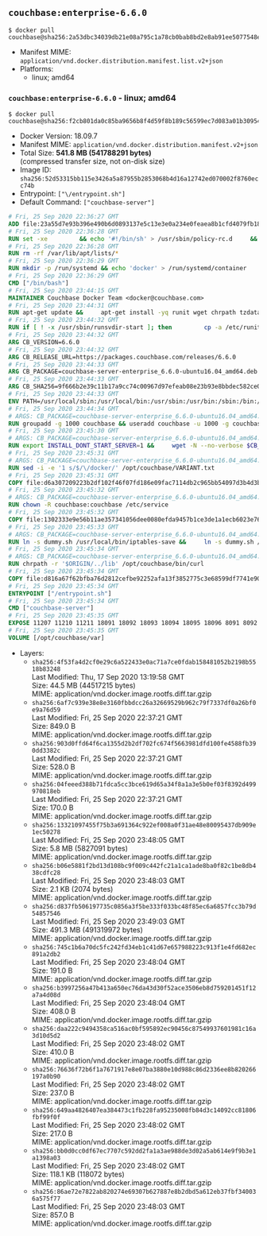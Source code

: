 ## `couchbase:enterprise-6.6.0`

```console
$ docker pull couchbase@sha256:2a53dbc34039db21e08a795c1a78cb0bab8bd2e8ab91ee5077548e7e476c7e1a
```

-	Manifest MIME: `application/vnd.docker.distribution.manifest.list.v2+json`
-	Platforms:
	-	linux; amd64

### `couchbase:enterprise-6.6.0` - linux; amd64

```console
$ docker pull couchbase@sha256:f2cb801da0c85ba9656b8f4d59f8b189c56599ec7d083a01b309540677815f25
```

-	Docker Version: 18.09.7
-	Manifest MIME: `application/vnd.docker.distribution.manifest.v2+json`
-	Total Size: **541.8 MB (541788291 bytes)**  
	(compressed transfer size, not on-disk size)
-	Image ID: `sha256:52d53315bb115e3426a5a87955b2853068b4d16a12742ed070002f8760ecc74b`
-	Entrypoint: `["\/entrypoint.sh"]`
-	Default Command: `["couchbase-server"]`

```dockerfile
# Fri, 25 Sep 2020 22:36:27 GMT
ADD file:23a55d7e93b396e490b6d0893137e5c13e3e0a234e0feaea8b1cfd4079fb1882 in / 
# Fri, 25 Sep 2020 22:36:28 GMT
RUN set -xe 		&& echo '#!/bin/sh' > /usr/sbin/policy-rc.d 	&& echo 'exit 101' >> /usr/sbin/policy-rc.d 	&& chmod +x /usr/sbin/policy-rc.d 		&& dpkg-divert --local --rename --add /sbin/initctl 	&& cp -a /usr/sbin/policy-rc.d /sbin/initctl 	&& sed -i 's/^exit.*/exit 0/' /sbin/initctl 		&& echo 'force-unsafe-io' > /etc/dpkg/dpkg.cfg.d/docker-apt-speedup 		&& echo 'DPkg::Post-Invoke { "rm -f /var/cache/apt/archives/*.deb /var/cache/apt/archives/partial/*.deb /var/cache/apt/*.bin || true"; };' > /etc/apt/apt.conf.d/docker-clean 	&& echo 'APT::Update::Post-Invoke { "rm -f /var/cache/apt/archives/*.deb /var/cache/apt/archives/partial/*.deb /var/cache/apt/*.bin || true"; };' >> /etc/apt/apt.conf.d/docker-clean 	&& echo 'Dir::Cache::pkgcache ""; Dir::Cache::srcpkgcache "";' >> /etc/apt/apt.conf.d/docker-clean 		&& echo 'Acquire::Languages "none";' > /etc/apt/apt.conf.d/docker-no-languages 		&& echo 'Acquire::GzipIndexes "true"; Acquire::CompressionTypes::Order:: "gz";' > /etc/apt/apt.conf.d/docker-gzip-indexes 		&& echo 'Apt::AutoRemove::SuggestsImportant "false";' > /etc/apt/apt.conf.d/docker-autoremove-suggests
# Fri, 25 Sep 2020 22:36:28 GMT
RUN rm -rf /var/lib/apt/lists/*
# Fri, 25 Sep 2020 22:36:29 GMT
RUN mkdir -p /run/systemd && echo 'docker' > /run/systemd/container
# Fri, 25 Sep 2020 22:36:29 GMT
CMD ["/bin/bash"]
# Fri, 25 Sep 2020 23:44:15 GMT
MAINTAINER Couchbase Docker Team <docker@couchbase.com>
# Fri, 25 Sep 2020 23:44:31 GMT
RUN apt-get update &&     apt-get install -yq runit wget chrpath tzdata     lsof lshw sysstat net-tools numactl bzip2 &&     apt-get autoremove && apt-get clean &&     rm -rf /var/lib/apt/lists/* /tmp/* /var/tmp/*
# Fri, 25 Sep 2020 23:44:32 GMT
RUN if [ ! -x /usr/sbin/runsvdir-start ]; then         cp -a /etc/runit/2 /usr/sbin/runsvdir-start;     fi
# Fri, 25 Sep 2020 23:44:32 GMT
ARG CB_VERSION=6.6.0
# Fri, 25 Sep 2020 23:44:32 GMT
ARG CB_RELEASE_URL=https://packages.couchbase.com/releases/6.6.0
# Fri, 25 Sep 2020 23:44:33 GMT
ARG CB_PACKAGE=couchbase-server-enterprise_6.6.0-ubuntu16.04_amd64.deb
# Fri, 25 Sep 2020 23:44:33 GMT
ARG CB_SHA256=9f666b2e39c11b17a9cc74c00967d97efeab08e23b93e8bbdec582ce009c65c9
# Fri, 25 Sep 2020 23:44:33 GMT
ENV PATH=/usr/local/sbin:/usr/local/bin:/usr/sbin:/usr/bin:/sbin:/bin:/opt/couchbase/bin:/opt/couchbase/bin/tools:/opt/couchbase/bin/install
# Fri, 25 Sep 2020 23:44:34 GMT
# ARGS: CB_PACKAGE=couchbase-server-enterprise_6.6.0-ubuntu16.04_amd64.deb CB_RELEASE_URL=https://packages.couchbase.com/releases/6.6.0 CB_SHA256=9f666b2e39c11b17a9cc74c00967d97efeab08e23b93e8bbdec582ce009c65c9 CB_VERSION=6.6.0
RUN groupadd -g 1000 couchbase && useradd couchbase -u 1000 -g couchbase -M
# Fri, 25 Sep 2020 23:45:30 GMT
# ARGS: CB_PACKAGE=couchbase-server-enterprise_6.6.0-ubuntu16.04_amd64.deb CB_RELEASE_URL=https://packages.couchbase.com/releases/6.6.0 CB_SHA256=9f666b2e39c11b17a9cc74c00967d97efeab08e23b93e8bbdec582ce009c65c9 CB_VERSION=6.6.0
RUN export INSTALL_DONT_START_SERVER=1 &&     wget -N --no-verbose $CB_RELEASE_URL/$CB_PACKAGE &&     echo "$CB_SHA256  $CB_PACKAGE" | sha256sum -c - &&     dpkg -i ./$CB_PACKAGE && rm -f ./$CB_PACKAGE
# Fri, 25 Sep 2020 23:45:31 GMT
# ARGS: CB_PACKAGE=couchbase-server-enterprise_6.6.0-ubuntu16.04_amd64.deb CB_RELEASE_URL=https://packages.couchbase.com/releases/6.6.0 CB_SHA256=9f666b2e39c11b17a9cc74c00967d97efeab08e23b93e8bbdec582ce009c65c9 CB_VERSION=6.6.0
RUN sed -i -e '1 s/$/\/docker/' /opt/couchbase/VARIANT.txt
# Fri, 25 Sep 2020 23:45:31 GMT
COPY file:d6a307209223b2df102f46f07fd186e09fac7114db2c965bb54097d3b4d3b989 in /etc/service/couchbase-server/run 
# Fri, 25 Sep 2020 23:45:32 GMT
# ARGS: CB_PACKAGE=couchbase-server-enterprise_6.6.0-ubuntu16.04_amd64.deb CB_RELEASE_URL=https://packages.couchbase.com/releases/6.6.0 CB_SHA256=9f666b2e39c11b17a9cc74c00967d97efeab08e23b93e8bbdec582ce009c65c9 CB_VERSION=6.6.0
RUN chown -R couchbase:couchbase /etc/service
# Fri, 25 Sep 2020 23:45:32 GMT
COPY file:1302333e9e56b11ae357341056dee0080efda9457b1ce3de1a1ecb6023e760ae in /usr/local/bin/ 
# Fri, 25 Sep 2020 23:45:33 GMT
# ARGS: CB_PACKAGE=couchbase-server-enterprise_6.6.0-ubuntu16.04_amd64.deb CB_RELEASE_URL=https://packages.couchbase.com/releases/6.6.0 CB_SHA256=9f666b2e39c11b17a9cc74c00967d97efeab08e23b93e8bbdec582ce009c65c9 CB_VERSION=6.6.0
RUN ln -s dummy.sh /usr/local/bin/iptables-save &&     ln -s dummy.sh /usr/local/bin/lvdisplay &&     ln -s dummy.sh /usr/local/bin/vgdisplay &&     ln -s dummy.sh /usr/local/bin/pvdisplay
# Fri, 25 Sep 2020 23:45:34 GMT
# ARGS: CB_PACKAGE=couchbase-server-enterprise_6.6.0-ubuntu16.04_amd64.deb CB_RELEASE_URL=https://packages.couchbase.com/releases/6.6.0 CB_SHA256=9f666b2e39c11b17a9cc74c00967d97efeab08e23b93e8bbdec582ce009c65c9 CB_VERSION=6.6.0
RUN chrpath -r '$ORIGIN/../lib' /opt/couchbase/bin/curl
# Fri, 25 Sep 2020 23:45:34 GMT
COPY file:d816a67f62bfba76d2812cefbe92252afa13f3852775c3e68599df7741e90cb7 in / 
# Fri, 25 Sep 2020 23:45:34 GMT
ENTRYPOINT ["/entrypoint.sh"]
# Fri, 25 Sep 2020 23:45:34 GMT
CMD ["couchbase-server"]
# Fri, 25 Sep 2020 23:45:35 GMT
EXPOSE 11207 11210 11211 18091 18092 18093 18094 18095 18096 8091 8092 8093 8094 8095 8096
# Fri, 25 Sep 2020 23:45:35 GMT
VOLUME [/opt/couchbase/var]
```

-	Layers:
	-	`sha256:4f53fa4d2cf0e29c6a522433e0ac71a7ce0fdab158481052b2198b5518b83248`  
		Last Modified: Thu, 17 Sep 2020 13:19:58 GMT  
		Size: 44.5 MB (44517215 bytes)  
		MIME: application/vnd.docker.image.rootfs.diff.tar.gzip
	-	`sha256:6af7c939e38e8e3160fbbdcc26a32669529b962c79f7337df0a26bf0e9a76d59`  
		Last Modified: Fri, 25 Sep 2020 22:37:21 GMT  
		Size: 849.0 B  
		MIME: application/vnd.docker.image.rootfs.diff.tar.gzip
	-	`sha256:903d0ffd64f6ca1355d2b2df702fc674f5663981dfd100fe4588fb390dd3382c`  
		Last Modified: Fri, 25 Sep 2020 22:37:21 GMT  
		Size: 528.0 B  
		MIME: application/vnd.docker.image.rootfs.diff.tar.gzip
	-	`sha256:04feeed388b71fdca5cc3bce619d65a34f8a1a3e5b0ef03f8392d499970818eb`  
		Last Modified: Fri, 25 Sep 2020 22:37:21 GMT  
		Size: 170.0 B  
		MIME: application/vnd.docker.image.rootfs.diff.tar.gzip
	-	`sha256:13321097455f75b3a691364c922ef008a0f31ae48e80095437db909e1ec50278`  
		Last Modified: Fri, 25 Sep 2020 23:48:05 GMT  
		Size: 5.8 MB (5827091 bytes)  
		MIME: application/vnd.docker.image.rootfs.diff.tar.gzip
	-	`sha256:b06e5881f2bd13d108bc9f009c442fc21a1ca1ade8ba0f82c1be8db438cdfc28`  
		Last Modified: Fri, 25 Sep 2020 23:48:03 GMT  
		Size: 2.1 KB (2074 bytes)  
		MIME: application/vnd.docker.image.rootfs.diff.tar.gzip
	-	`sha256:d837fb506197735c0856a3f5be333f033bc48f85ec6a6857fcc3b79d54857546`  
		Last Modified: Fri, 25 Sep 2020 23:49:03 GMT  
		Size: 491.3 MB (491319972 bytes)  
		MIME: application/vnd.docker.image.rootfs.diff.tar.gzip
	-	`sha256:745c1b6a70dc5fc242fd34eb1c41d67e657988223c913f1e4fd682ec891a2db2`  
		Last Modified: Fri, 25 Sep 2020 23:48:04 GMT  
		Size: 191.0 B  
		MIME: application/vnd.docker.image.rootfs.diff.tar.gzip
	-	`sha256:b3997256a47b413a650ec76da43d30f52ace3506eb8d759201451f12a7a4d08d`  
		Last Modified: Fri, 25 Sep 2020 23:48:04 GMT  
		Size: 408.0 B  
		MIME: application/vnd.docker.image.rootfs.diff.tar.gzip
	-	`sha256:daa222c9494358ca516ac0bf595892ec90456c87549937601981c16a3d10d5d2`  
		Last Modified: Fri, 25 Sep 2020 23:48:02 GMT  
		Size: 410.0 B  
		MIME: application/vnd.docker.image.rootfs.diff.tar.gzip
	-	`sha256:76636f72b6f1a7671917e8e07ba3880e10d988c86d2336ee8b820266197a0b90`  
		Last Modified: Fri, 25 Sep 2020 23:48:02 GMT  
		Size: 237.0 B  
		MIME: application/vnd.docker.image.rootfs.diff.tar.gzip
	-	`sha256:649aa4826407ea384473c1fb228fa95235008fb84d3c14092cc81806fbf99f0f`  
		Last Modified: Fri, 25 Sep 2020 23:48:02 GMT  
		Size: 217.0 B  
		MIME: application/vnd.docker.image.rootfs.diff.tar.gzip
	-	`sha256:bb0d0cc0df67ec7707c592dd2fa1a3ae988de3d02a5ab614e9f9b3e1a1398a03`  
		Last Modified: Fri, 25 Sep 2020 23:48:02 GMT  
		Size: 118.1 KB (118072 bytes)  
		MIME: application/vnd.docker.image.rootfs.diff.tar.gzip
	-	`sha256:86ae72e7822ab820274e69307b627887e8b2dbd5a612eb37fbf340036a575f77`  
		Last Modified: Fri, 25 Sep 2020 23:48:03 GMT  
		Size: 857.0 B  
		MIME: application/vnd.docker.image.rootfs.diff.tar.gzip

